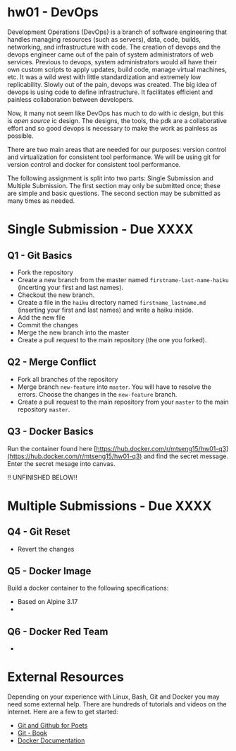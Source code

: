 # hw01 - DevOps
Development Operations (DevOps) is a branch of software engineering that handles managing resources (such as servers), data, code, builds, networking, and infrastructure with code. The creation of devops and the devops engineer came out of the pain of system administrators of web services. Previous to devops, system administrators would all have their own custom scripts to apply updates, build code, manage virtual machines, etc. It was a wild west with little standardization and extremely low replicability. Slowly out of the pain, devops was created. The big idea of devops is using code to define infrastructure. It facilitates efficient and painless collaboration between developers.

Now, it many not seem like DevOps has much to do with ic design, but this is *open source* ic design. The designs, the tools, the pdk are a collaborative effort and so good devops is necessary to make the work as painless as possible. 

There are two main areas that are needed for our purposes: version control and virtualization for consistent tool performance. We will be using git for version control and docker for consistent tool performance. 

The following assignment is split into two parts: Single Submission and Multiple Submission. The first section may only be submitted once; these are simple and basic questions. The second section may be submitted as many times as needed. 

# Single Submission - Due XXXX

## Q1 - Git Basics
- Fork the repository
- Create a new branch from the master named `firstname-last-name-haiku` (incerting your first and last names).
- Checkout the new branch.
- Create a file in the `haiku` directory named `firstname_lastname.md` (inserting your first and last names) and write a haiku inside. 
- Add the new file
- Commit the changes
- Merge the new branch into the master
- Create a pull request to the main repository (the one you forked).


## Q2 - Merge Conflict 
- Fork all branches of the repository
- Merge branch `new-feature` into `master`. You will have to resolve the errors. Choose the changes in the `new-feature` branch.
- Create a pull request to the main repository from your `master` to the main repository `master`.

## Q3 - Docker Basics
Run the container found here [https://hub.docker.com/r/mtseng15/hw01-q3](https://hub.docker.com/r/mtseng15/hw01-q3) and find the secret message. Enter the secret mesage into canvas.


!! UNFINISHED BELOW!!
# Multiple Submissions - Due XXXX

## Q4 - Git Reset
- Revert the changes

## Q5 - Docker Image
Build a docker container to the following specifications:
- Based on Alpine 3.17
- 

## Q6 - Docker Red Team
- 

# External Resources
Depending on your experience with Linux, Bash, Git and Docker you may need some external help. There are hundreds of tutorials and videos on the internet. Here are a few to get started:
- [Git and Github for Poets](https://www.youtube.com/watch?v=BCQHnlnPusY&list=PLRqwX-V7Uu6ZF9C0YMKuns9sLDzK6zoiV)
- [Git - Book](https://git-scm.com/book/en/v2)
- [Docker Documentation](https://docs.docker.com/get-started/)


